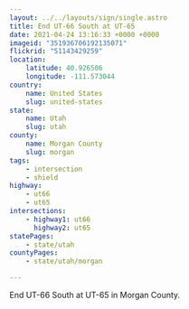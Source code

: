 ```yaml
---
layout: ../../layouts/sign/single.astro
title: End UT-66 South at UT-65
date: 2021-04-24 13:16:33 +0000 +0000
imageid: "351936706192135071"
flickrid: "51143429259"
location:
    latitude: 40.926506
    longitude: -111.573044
country:
    name: United States
    slug: united-states
state:
    name: Utah
    slug: utah
county:
    name: Morgan County
    slug: morgan
tags:
    - intersection
    - shield
highway:
    - ut66
    - ut65
intersections:
    - highway1: ut66
      highway2: ut65
statePages:
    - state/utah
countyPages:
    - state/utah/morgan

---
```

End UT-66 South at UT-65 in Morgan County.